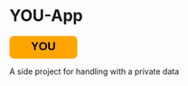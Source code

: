# YOU-App

<svg xmlns="http://www.w3.org/2000/svg" width="120" height="40">
  <rect width="120" height="40" rx="8" ry="8" fill="orange" />
  <text x="50%" y="50%" dominant-baseline="middle" text-anchor="middle"
        fill="black" font-size="20" font-weight="bold" font-family="Arial, sans-serif">
    YOU
  </text>
</svg>

A side project for handling with a private data 
